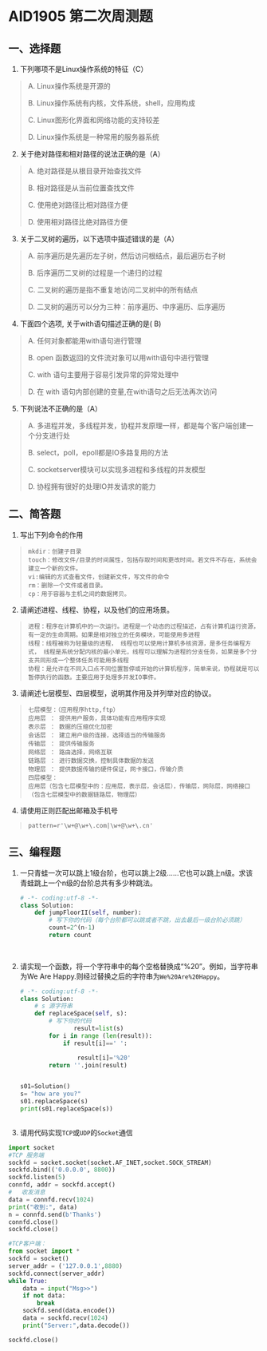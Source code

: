 # AID1905 第二次周测题

## 一、选择题

1. 下列哪项不是Linux操作系统的特征（C）

> A. Linux操作系统是开源的
>
> B. Linux操作系统有内核，文件系统，shell，应用构成
>
> C. Linux图形化界面和网络功能的支持较差
>
> D. Linux操作系统是一种常用的服务器系统

2. 关于绝对路径和相对路径的说法正确的是（A）

> A. 绝对路径是从根目录开始查找文件
>
> B. 相对路径是从当前位置查找文件
>
> C. 使用绝对路径比相对路径方便
>
> D. 使用相对路径比绝对路径方便

3. 关于二叉树的遍历，以下选项中描述错误的是（A）

> A. 前序遍历是先遍历左子树，然后访问根结点，最后遍历右子树
>
> B. 后序遍历二叉树的过程是一个递归的过程
>
> C.  二叉树的遍历是指不重复地访问二叉树中的所有结点
>
> D. 二叉树的遍历可以分为三种：前序遍历、中序遍历、后序遍历

4. 下面四个选项, 关于with语句描述正确的是( B)

> A. 任何对象都能用with语句进行管理
>
> B. open 函数返回的文件流对象可以用with语句中进行管理
>
> C. with 语句主要用于容易引发异常的异常处理中
>
> D. 在 with 语句内部创建的变量,在with语句之后无法再次访问

5. 下列说法不正确的是（A）

> A. 多进程并发，多线程并发，协程并发原理一样，都是每个客户端创建一个分支进行处
>
> B. select，poll，epoll都是IO多路复用的方法
>
> C. socketserver模块可以实现多进程和多线程的并发模型
>
> D. 协程拥有很好的处理IO并发请求的能力

## 二、简答题

1. 写出下列命令的作用

> ```
> mkdir：创建子目录
> touch：修改文件/目录的时间属性，包括存取时间和更改时间。若文件不存在，系统会建立一个新的文件。
> vi:编辑的方式查看文件，创建新文件，写文件的命令
> rm：删除一个文件或者目录。
> cp：用于容器与主机之间的数据拷贝。
> ```

2. 请阐述进程、线程、协程，以及他们的应用场景。

> ```
> 进程：程序在计算机中的一次运行。进程是一个动态的过程描述，占有计算机运行资源，有一定的生命周期。如果是相对独立的任务模块，可能使用多进程
> 线程：线程被称为轻量级的进程， 线程也可以使用计算机多核资源，是多任务编程方式， 线程是系统分配内核的最小单元，线程可以理解为进程的分支任务，如果是多个分支共同形成一个整体任务可能用多线程
> 协程：是允许在不同入口点不同位置暂停或开始的计算机程序，简单来说，协程就是可以暂停执行的函数。主要应用于处理多并发IO事件。
> ```

3. 请阐述七层模型、四层模型，说明其作用及并列举对应的协议。

> ```
> 七层模型：（应用程序http,ftp）
> 应用层 ： 提供用户服务，具体功能有应用程序实现
> 表示层 ： 数据的压缩优化加密
> 会话层 ： 建立用户级的连接，选择适当的传输服务
> 传输层 ： 提供传输服务
> 网络层 ： 路由选择，网络互联
> 链路层 ： 进行数据交换，控制具体数据的发送
> 物理层 ： 提供数据传输的硬件保证，网卡接口，传输介质
> 四层模型：
> 应用层（包含七层模型中的：应用层，表示层，会话层），传输层，网际层，网络接口（包含七层模型中的数据链路层，物理层）
> ```

4. 请使用正则匹配出邮箱及手机号

> ```
> pattern=r'\w+@\w+\.com|\w+@\w+\.cn'
> ```

## 三、编程题

1. 一只青蛙一次可以跳上1级台阶，也可以跳上2级……它也可以跳上n级。求该青蛙跳上一个n级的台阶总共有多少种跳法。

   ```python
   # -*- coding:utf-8 -*-
   class Solution:
       def jumpFloorII(self, number):
           # 写下你的代码（每个台阶都可以跳或者不跳，出去最后一级台阶必须跳）
           count=2^(n-1)
           return count
           
           
   ```

2. 请实现一个函数，将一个字符串中的每个空格替换成“%20”。例如，当字符串为We Are Happy.则经过替换之后的字符串为`We%20Are%20Happy`。

   ```python
   # -*- coding:utf-8 -*-
   class Solution:
       # s 源字符串
       def replaceSpace(self, s):
           # 写下你的代码
                  result=list(s)
           for i in range (len(result)):
               if result[i]==' ':
   
                   result[i]='%20'
           return ''.join(result)
   
   
   s01=Solution()
   s= "how are you?"
   s01.replaceSpace(s)
   print(s01.replaceSpace(s))
           
   ```
3.  请用代码实现`TCP`或`UDP`的`Socket`通信

   ```python
   import socket
   #TCP 服务端
sockfd = socket.socket(socket.AF_INET,socket.SOCK_STREAM)
   sockfd.bind(('0.0.0.0', 8800))
   sockfd.listen(5)
   connfd, addr = sockfd.accept()
   # 　收发消息
   data = connfd.recv(1024)
   print("收到:", data)
   n = connfd.send(b'Thanks') 
   connfd.close()
   sockfd.close()
   
   #TCP客户端：
   from socket import *
   sockfd = socket()  
   server_addr = ('127.0.0.1',8880)
   sockfd.connect(server_addr)
   while True:
       data = input("Msg>>")
       if not data:
           break
       sockfd.send(data.encode()) 
       data = sockfd.recv(1024)
       print("Server:",data.decode())
   
   sockfd.close()
   
   ```
   
   